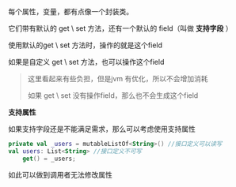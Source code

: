 每个属性，变量，都有点像一个封装类。

它们带有默认的 get \ set 方法，还有一个默认的 field（叫做 **支持字段** ）

使用默认的get \ set 方法时，操作的就是这个field 

如果是自定义 get \ set 方法，也可以操作这个field

> 这里看起来有些负担，但是jvm 有优化，所以不会增加消耗
>
> 如果 get \ set 没有操作field，那么也不会生成这个field



**支持属性**

如果支持字段还是不能满足需求，那么可以考虑使用支持属性

```kotlin
private val _users = mutableListOf<String>() //接口定义可以读写
val users: List<String> //接口定义不可写
    get() = _users;  
```

如此可以做到调用者无法修改属性

